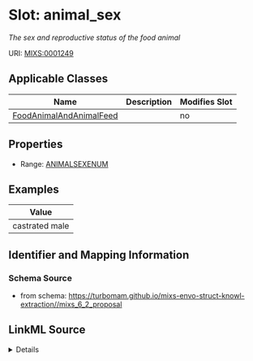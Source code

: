 # Slot: animal_sex


_The sex and reproductive status of the food animal_



URI: [MIXS:0001249](https://w3id.org/mixs/0001249)



<!-- no inheritance hierarchy -->




## Applicable Classes

| Name | Description | Modifies Slot |
| --- | --- | --- |
[FoodAnimalAndAnimalFeed](FoodAnimalAndAnimalFeed.md) |  |  no  |







## Properties

* Range: [ANIMALSEXENUM](ANIMALSEXENUM.md)






## Examples

| Value |
| --- |
| castrated male |

## Identifier and Mapping Information







### Schema Source


* from schema: https://turbomam.github.io/mixs-envo-struct-knowl-extraction//mixs_6_2_proposal




## LinkML Source

<details>
```yaml
name: animal_sex
description: The sex and reproductive status of the food animal
title: food animal source sex category
notes:
- animal
- food
- source
examples:
- value: castrated male
from_schema: https://turbomam.github.io/mixs-envo-struct-knowl-extraction//mixs_6_2_proposal
rank: 1000
slot_uri: MIXS:0001249
multivalued: false
alias: animal_sex
domain_of:
- FoodAnimalAndAnimalFeed
range: ANIMAL_SEX_ENUM
required: false
recommended: false

```
</details>